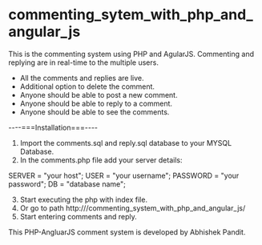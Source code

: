 # commenting_sytem_with_php_and_angular_js
This is the commenting system using PHP and AgularJS. Commenting and replying are in real-time to the multiple users.

* All the comments and replies are live.
* Additional option to delete the comment.
* Anyone should be able to post a new comment.
* Anyone should be able to reply to a comment.
* Anyone should be able to see the comments.

----===Installation===----
1. Import the comments.sql and reply.sql database to your MYSQL Database.
2. In the comments.php file add your server details: 

SERVER = "your host";
USER = "your username";
PASSWORD = "your password";
DB = "database name";

3. Start executing the php with index file.
4. Or go to path http://<your-host>/commenting_system_with_php_and_angular_js/
5. Start entering comments and reply.


This PHP-AngluarJS comment system is developed by Abhishek Pandit. 